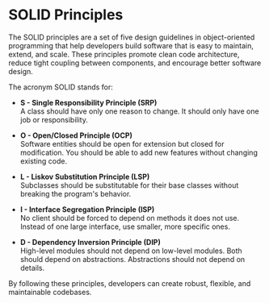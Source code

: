 # SOLID Principles

The SOLID principles are a set of five design guidelines in object-oriented programming that help developers build software that is easy to maintain, extend, and scale. These principles promote clean code architecture, reduce tight coupling between components, and encourage better software design.

The acronym SOLID stands for:

- **S - Single Responsibility Principle (SRP)**  
  A class should have only one reason to change. It should only have one job or responsibility.

- **O - Open/Closed Principle (OCP)**  
  Software entities should be open for extension but closed for modification. You should be able to add new features without changing existing code.

- **L - Liskov Substitution Principle (LSP)**  
  Subclasses should be substitutable for their base classes without breaking the program's behavior.

- **I - Interface Segregation Principle (ISP)**  
  No client should be forced to depend on methods it does not use. Instead of one large interface, use smaller, more specific ones.

- **D - Dependency Inversion Principle (DIP)**  
  High-level modules should not depend on low-level modules. Both should depend on abstractions. Abstractions should not depend on details.

By following these principles, developers can create robust, flexible, and maintainable codebases.
